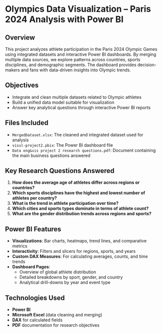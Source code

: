 # Olympics Data Visualization – Paris 2024 Analysis with Power BI

## Overview
This project analyzes athlete participation in the Paris 2024 Olympic Games using integrated datasets and interactive Power BI dashboards. By merging multiple data sources, we explore patterns across countries, sports disciplines, and demographic segments. The dashboard provides decision-makers and fans with data-driven insights into Olympic trends.

## Objectives
- Integrate and clean multiple datasets related to Olympic athletes
- Build a unified data model suitable for visualization
- Answer key analytical questions through interactive Power BI reports

## Files Included
- `MergedDataset.xlsx`: The cleaned and integrated dataset used for analysis
- `visul-project2.pbix`: The Power BI dashboard file
- `Data eng&vis project 2 research questions.pdf`: Document containing the main business questions answered

## Key Research Questions Answered
1. **How does the average age of athletes differ across regions or countries?**
2. **Which sports disciplines have the highest and lowest number of athletes per country?**
3. **What is the trend in athlete participation over time?**
4. **Which cities and sports types dominate in terms of athlete count?**
5. **What are the gender distribution trends across regions and sports?**

## Power BI Features
- **Visualizations**: Bar charts, heatmaps, trend lines, and comparative metrics
- **Interactivity**: Filters and slicers for regions, sports, and years
- **Custom DAX Measures**: For calculating averages, counts, and time trends
- **Dashboard Pages**:
  - Overview of global athlete distribution
  - Detailed breakdowns by sport, gender, and country
  - Analytical drill-downs by year and event type

## Technologies Used
- **Power BI**
- **Microsoft Excel** (data cleaning and merging)
- **DAX** for calculated fields
- **PDF** documentation for research objectives

